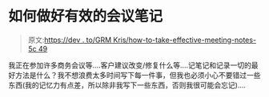 # 如何做好有效的会议笔记

> 原文:[https://dev . to/GRM Kris/how-to-take-effective-meeting-notes-5c 49](https://dev.to/grmkris/how-to-take-effective-meeting-notes-5c49)

我正在参加许多商务会议等....客户建议改变/修复什么等....记笔记和记录一切的最好方法是什么？我不想浪费太多时间写下每一件事，但我也必须小心不要错过一些东西(我的记忆力有点差，所以除非我写下一些东西，否则我很可能会忘记)....